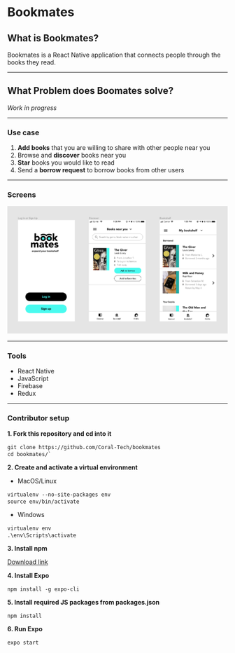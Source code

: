 # Bookmates

## What is Bookmates?

Bookmates is a React Native application that connects people through the books they read.

---

## What Problem does Boomates solve?

_Work in progress_

---

### Use case

1. **Add books** that you are willing to share with other people near you
2. Browse and **discover** books near you
3. **Star** books you would like to read
4. Send a **borrow request** to borrow books from other users

---

### Screens

![](assets/sample_screens.png)

---

### Tools

- React Native
- JavaScript
- Firebase
- Redux
<!--

---

### Requirements

_Work in Progress_

---

### Edge Cases

_Work in Progress_ -->

---

### Contributor setup

**1. Fork this repository and cd into it**

```
git clone https://github.com/Coral-Tech/bookmates
cd bookmates/`
```

**2. Create and activate a virtual environment**

- MacOS/Linux

```
virtualenv --no-site-packages env
source env/bin/activate
```

- Windows

```
virtualenv env
.\env\Scripts\activate
```

**3. Install npm**

[Download link](https://nodejs.org/en/)

**4. Install Expo**

```
npm install -g expo-cli
```

**5. Install required JS packages from packages.json**

```
npm install
```

**6. Run Expo**

```
expo start
```
